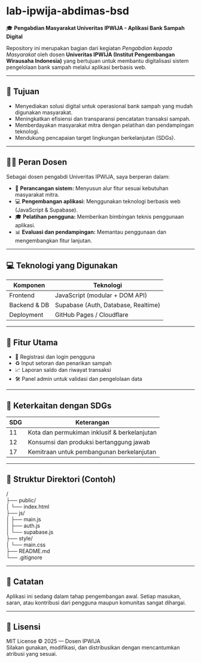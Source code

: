 # lab-ipwija-abdimas-bsd

🎓 **Pengabdian Masyarakat Univeritas IPWIJA - Aplikasi Bank Sampah Digital**

Repository ini merupakan bagian dari kegiatan *Pengabdian kepada Masyarakat* oleh dosen **Univeritas IPWIJA (Institut Pengembangan Wirausaha Indonesia)** yang bertujuan untuk membantu digitalisasi sistem pengelolaan bank sampah melalui aplikasi berbasis web.

---

## 🎯 Tujuan

- Menyediakan solusi digital untuk operasional bank sampah yang mudah digunakan masyarakat.
- Meningkatkan efisiensi dan transparansi pencatatan transaksi sampah.
- Memberdayakan masyarakat mitra dengan pelatihan dan pendampingan teknologi.
- Mendukung pencapaian target lingkungan berkelanjutan (SDGs).

---

## 👨‍🏫 Peran Dosen

Sebagai dosen pengabdi Univeritas IPWIJA, saya berperan dalam:
- 🔧 **Perancangan sistem:** Menyusun alur fitur sesuai kebutuhan masyarakat mitra.
- 💻 **Pengembangan aplikasi:** Menggunakan teknologi berbasis web (JavaScript & Supabase).
- 🎓 **Pelatihan pengguna:** Memberikan bimbingan teknis penggunaan aplikasi.
- 📊 **Evaluasi dan pendampingan:** Memantau penggunaan dan mengembangkan fitur lanjutan.

---

## 💻 Teknologi yang Digunakan

| Komponen | Teknologi |
|----------|------------|
| Frontend | JavaScript (modular + DOM API) |
| Backend & DB | Supabase (Auth, Database, Realtime) |
| Deployment | GitHub Pages / Cloudflare |

---

## 🧩 Fitur Utama

- 🔐 Registrasi dan login pengguna
- ♻️ Input setoran dan penarikan sampah
- 📈 Laporan saldo dan riwayat transaksi
- 🛠️ Panel admin untuk validasi dan pengelolaan data

---

## 🌱 Keterkaitan dengan SDGs

| SDG | Keterangan |
|-----|------------|
| 11  | Kota dan permukiman inklusif & berkelanjutan |
| 12  | Konsumsi dan produksi bertanggung jawab |
| 17  | Kemitraan untuk pembangunan berkelanjutan |

---

## 📁 Struktur Direktori (Contoh)

/ <br>
├── public/ <br>
│ └── index.html <br>
├── js/ <br>
│ ├── main.js <br>
│ ├── auth.js <br>
│ └── supabase.js <br>
├── style/ <br>
│ └── main.css <br>
├── README.md <br>
└── .gitignore <br>


---

## 📌 Catatan

Aplikasi ini sedang dalam tahap pengembangan awal. Setiap masukan, saran, atau kontribusi dari pengguna maupun komunitas sangat dihargai.

---

## 📃 Lisensi

MIT License © 2025 — Dosen IPWIJA  
Silakan gunakan, modifikasi, dan distribusikan dengan mencantumkan atribusi yang sesuai.

